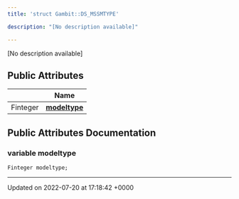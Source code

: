 ```yaml
---
title: 'struct Gambit::DS_MSSMTYPE'

description: "[No description available]"

---
```









[No description available]

## Public Attributes

|                | Name           |
| -------------- | -------------- |
| Finteger | **[modeltype](/documentation/code/classes/structgambit_1_1ds__mssmtype/#variable-modeltype)**  |

## Public Attributes Documentation

### variable modeltype

```
Finteger modeltype;
```


-------------------------------

Updated on 2022-07-20 at 17:18:42 +0000